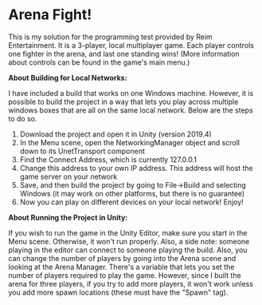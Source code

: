 # Arena Fight!

This is my solution for the programming test provided by Reim Entertainment. It is a 3-player, local multiplayer game. Each player controls one fighter in the arena, and last one standing wins! (More information about controls can be found in the game's main menu.)

**About Building for Local Networks:**

I have included a build that works on one Windows machine. However, it is possible to build the project in a way that lets you play across multiple windows boxes that are all on the same local network. Below are the steps to do so.
  1. Download the project and open it in Unity (version 2019.4)
  2. In the Menu scene, open the NetworkingManager object and scroll down to its UnetTransport component
  3. Find the Connect Address, which is currently 127.0.0.1
  4. Change this address to your own IP address. This address will host the game server on your network
  5. Save, and then build the project by going to File->Build and selecting Windows (it may work on other platforms, but there is no guarantee)
  6. Now you can play on different devices on your local network! Enjoy!
 
**About Running the Project in Unity:**

If you wish to run the game in the Unity Editor, make sure you start in the Menu scene. Otherwise, it won't run properly. Also, a side note: someone playing in the editor can connect to someone playing the build. Also, you can change the number of players by going into the Arena scene and looking at the Arena Manager. There's a variable that lets you set the number of players required to play the game. However, since I built the arena for three players, if you try to add more players, it won't work unless you add more spawn locations (these must have the "Spawn" tag).
